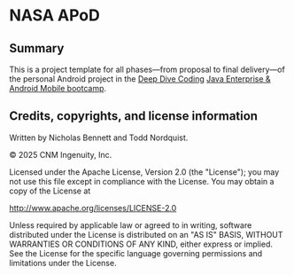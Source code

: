 # NASA APoD

## Summary

[//]: # (TODO Provide summary description.)

This is a project template for all phases&mdash;from proposal to final delivery&mdash;of the personal Android project in the [Deep Dive Coding](https://deepdivecoding.com/) [Java Enterprise & Android Mobile bootcamp](https://deepdivecoding.com/java-android/).

## Credits, copyrights, and license information

Written by Nicholas Bennett and Todd Nordquist.

&copy; 2025 CNM Ingenuity, Inc.

Licensed under the Apache License, Version 2.0 (the "License");
you may not use this file except in compliance with the License.
You may obtain a copy of the License at

<http://www.apache.org/licenses/LICENSE-2.0>

Unless required by applicable law or agreed to in writing, software
distributed under the License is distributed on an "AS IS" BASIS,
WITHOUT WARRANTIES OR CONDITIONS OF ANY KIND, either express or implied.
See the License for the specific language governing permissions and
limitations under the License.

